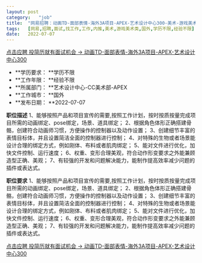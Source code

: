 ```yaml
---
layout:	post
category:	"job"
title:	"网易招聘：动画TD-面部表情-海外3A项目-APEX-艺术设计中心300-美术-游戏美术类-国外学历不限经验不限"
tags:	[网易,招聘,面试,找工作,工作,内推,美术,游戏美术类,国外,学历不限,经验不限]
date:	2022-07-07
---
```


[点击应聘 投简历就有面试机会 -> 动画TD-面部表情-海外3A项目-APEX-艺术设计中心300](http://mobile.bole.netease.com/bole/boleDetail?id=39996&employeeId=346f03c3cda5f04c&key=all)



- **学历要求： **学历不限
- **工作年限： **经验不限
- **所属部门： **艺术设计中心-CC美术部-APEX
- **工作城市： **国外
- **发布日期： **2022-07-07



**职位描述**
1、能够按照产品和项目宣传的需要,按照工作计划，按时按质按量完成项目所需的动画绑定、pose绑定，场景、道具绑定；
2、根据角色体形正确搭建骨骼，创建符合动画师习惯，方便操作的控制器以及动作设置；
3、创建细节丰富的表情目标体，并且设置简洁全面的控制器进行控制；
4、对特殊的生物或者场景能设计合理的绑定方式，例如刚体、布料或者肌肉绑定；
5、能对文件进行优化，加快文件控制、运行速度；
6、权重、变形合理美观，符合动作形变要求之外能兼顾造型正确、美观；
7、有较强的开发和问题解决能力，能制作提高效率减少问题的插件或表达式。



**职位要求**
1、能够按照产品和项目宣传的需要,按照工作计划，按时按质按量完成项目所需的动画绑定、pose绑定，场景、道具绑定；
2、根据角色体形正确搭建骨骼，创建符合动画师习惯，方便操作的控制器以及动作设置；
3、创建细节丰富的表情目标体，并且设置简洁全面的控制器进行控制；
4、对特殊的生物或者场景能设计合理的绑定方式，例如刚体、布料或者肌肉绑定；
5、能对文件进行优化，加快文件控制、运行速度；
6、权重、变形合理美观，符合动作形变要求之外能兼顾造型正确、美观；
7、有较强的开发和问题解决能力，能制作提高效率减少问题的插件或表达式。



[点击应聘 投简历就有面试机会 -> 动画TD-面部表情-海外3A项目-APEX-艺术设计中心300](http://mobile.bole.netease.com/bole/boleDetail?id=39996&employeeId=346f03c3cda5f04c&key=all)